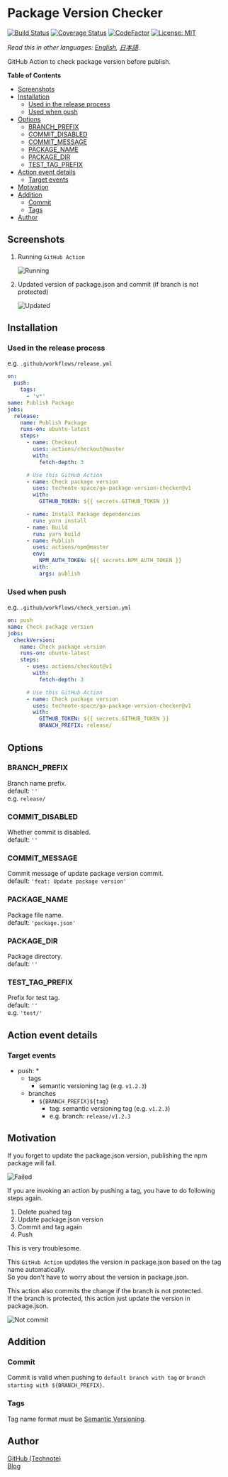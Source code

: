 # Package Version Checker

[![Build Status](https://github.com/technote-space/ga-package-version-checker/workflows/Build/badge.svg)](https://github.com/technote-space/ga-package-version-checker/actions)
[![Coverage Status](https://coveralls.io/repos/github/technote-space/ga-package-version-checker/badge.svg?branch=master)](https://coveralls.io/github/technote-space/ga-package-version-checker?branch=master)
[![CodeFactor](https://www.codefactor.io/repository/github/technote-space/ga-package-version-checker/badge)](https://www.codefactor.io/repository/github/technote-space/ga-package-version-checker)
[![License: MIT](https://img.shields.io/badge/License-MIT-blue.svg)](https://github.com/technote-space/ga-package-version-checker/blob/master/LICENSE)

*Read this in other languages: [English](README.md), [日本語](README.ja.md).*

GitHub Action to check package version before publish.

<!-- START doctoc generated TOC please keep comment here to allow auto update -->
<!-- DON'T EDIT THIS SECTION, INSTEAD RE-RUN doctoc TO UPDATE -->
**Table of Contents**

- [Screenshots](#screenshots)
- [Installation](#installation)
  - [Used in the release process](#used-in-the-release-process)
  - [Used when push](#used-when-push)
- [Options](#options)
  - [BRANCH_PREFIX](#branch_prefix)
  - [COMMIT_DISABLED](#commit_disabled)
  - [COMMIT_MESSAGE](#commit_message)
  - [PACKAGE_NAME](#package_name)
  - [PACKAGE_DIR](#package_dir)
  - [TEST_TAG_PREFIX](#test_tag_prefix)
- [Action event details](#action-event-details)
  - [Target events](#target-events)
- [Motivation](#motivation)
- [Addition](#addition)
  - [Commit](#commit)
  - [Tags](#tags)
- [Author](#author)

<!-- END doctoc generated TOC please keep comment here to allow auto update -->

## Screenshots
1. Running `GitHub Action`  

   ![Running](https://raw.githubusercontent.com/technote-space/ga-package-version-checker/images/screenshot-1.png)

1. Updated version of package.json and commit (if branch is not protected)  

   ![Updated](https://raw.githubusercontent.com/technote-space/ga-package-version-checker/images/screenshot-2.png)

## Installation
### Used in the release process
   e.g. `.github/workflows/release.yml`
   ```yaml
   on:
     push:
       tags:
         - 'v*'
   name: Publish Package
   jobs:
     release:
       name: Publish Package
       runs-on: ubuntu-latest
       steps:
         - name: Checkout
           uses: actions/checkout@master
           with:
             fetch-depth: 3

         # Use this GitHub Action
         - name: Check package version
           uses: technote-space/ga-package-version-checker@v1
           with:
             GITHUB_TOKEN: ${{ secrets.GITHUB_TOKEN }}

         - name: Install Package dependencies
           run: yarn install
         - name: Build
           run: yarn build
         - name: Publish
           uses: actions/npm@master
           env:
             NPM_AUTH_TOKEN: ${{ secrets.NPM_AUTH_TOKEN }}
           with:
             args: publish
   ```

### Used when push
   e.g. `.github/workflows/check_version.yml`
   ```yaml
   on: push
   name: Check package version
   jobs:
     checkVersion:
       name: Check package version
       runs-on: ubuntu-latest
       steps:
         - uses: actions/checkout@v1
           with:
             fetch-depth: 3

         # Use this GitHub Action
         - name: Check package version
           uses: technote-space/ga-package-version-checker@v1
           with:
             GITHUB_TOKEN: ${{ secrets.GITHUB_TOKEN }}
             BRANCH_PREFIX: release/
   ```

## Options
### BRANCH_PREFIX
Branch name prefix.  
default: `''`  
e.g. `release/`

### COMMIT_DISABLED
Whether commit is disabled.  
default: `''`

### COMMIT_MESSAGE
Commit message of update package version commit.  
default: `'feat: Update package version'`

### PACKAGE_NAME
Package file name.  
default: `'package.json'`

### PACKAGE_DIR
Package directory.  
default: `''`

### TEST_TAG_PREFIX
Prefix for test tag.  
default: `''`  
e.g. `'test/'`

## Action event details
### Target events
- push: *
  - tags
    - semantic versioning tag (e.g. `v1.2.3`)
  - branches
    - `${BRANCH_PREFIX}${tag}`
      - tag: semantic versioning tag (e.g. `v1.2.3`)
      - e.g. branch: `release/v1.2.3`

## Motivation
If you forget to update the package.json version, publishing the npm package will fail.  

![Failed](https://raw.githubusercontent.com/technote-space/ga-package-version-checker/images/screenshot-4.png)

If you are invoking an action by pushing a tag, you have to do following steps again.

1. Delete pushed tag
1. Update package.json version
1. Commit and tag again
1. Push

This is very troublesome.

This `GitHub Action` updates the version in package.json based on the tag name automatically.  
So you don't have to worry about the version in package.json.  

This action also commits the change if the branch is not protected.  
If the branch is protected, this action just update the version in package.json.  

![Not commit](https://raw.githubusercontent.com/technote-space/ga-package-version-checker/images/screenshot-3.png)

## Addition
### Commit
Commit is valid when pushing to `default branch with tag` or `branch starting with ${BRANCH_PREFIX}`.

### Tags 
Tag name format must be [Semantic Versioning](https://semver.org/).  

## Author
[GitHub (Technote)](https://github.com/technote-space)  
[Blog](https://technote.space)
